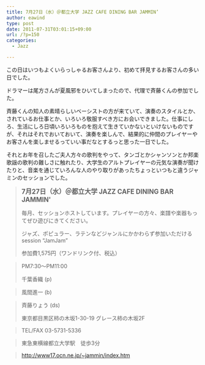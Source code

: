 ```yaml
---
title: 7月27日（水）＠都立大学 JAZZ CAFE DINING BAR JAMMIN’
author: eawind
type: post
date: 2011-07-31T03:01:15+09:00
url: /?p=150
categories:
  - Jazz

---
```

この日はいつもよくいらっしゃるお客さんより、初めて拝見するお客さんの多い日でした。

ドラマーは尾方さんが夏風邪をひいてしまったので、代理で斉藤くんの参加でした。

斉藤くんの知人の素晴らしいベーシストの方が来ていて、演奏のスタイルとか、されているお仕事とか、いろいろ敬服すべき方にお会いできました。仕事にしろ、生活にしろ日頃いろいろものを抱えて生きていかないといけないものですが、それはそれでおいておいて、演奏を楽しんで、結果的に仲間のプレイヤーやお客さんを楽しませるっていい事だなとするっと思った一日でした。

それとお年を召したご夫人方々の歌判をやって、タンゴとかシャンソンとか邦楽歌謡の歌判の難しさに触れたり、大学生のアルトプレイヤーの元気な演奏が聞けたりと、音楽を通じていろんな人のやり取りがあったちょっといつもと違うジャミンのセッションでした。

> **<big>7月27日（水）＠都立大学 JAZZ CAFE DINING BAR JAMMIN'</big>**
> 
> 毎月、セッションホストしています。プレイヤーの方々、楽譜や楽器もってぜひ遊びにきてください。
> 
> ジャズ、ポピュラー、ラテンなどジャンルにかかわらず参加いただけるsession &#8220;JamJam&#8221;
> 
> 参加費1,575円（ワンドリンク付、税込）
  
> PM7:30〜PM11:00
> 
> 千葉香織 (p)
  
> 風間進一 (b)
  
> 斉藤りょう (ds)
> 
> 東京都目黒区柿の木坂1-30-19 グレース柿の木坂2F
  
> TEL/FAX 03-5731-5336
  
> 東急東横線都立大学駅　徒歩3分
  
> http://www17.ocn.ne.jp/~jammin/index.htm
